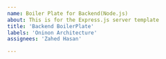 ```yaml
---
name: Boiler Plate for Backend(Node.js)
about: This is for the Express.js server template
title: 'Backend BoilerPlate'
labels: 'Oninon Architecture'
assignees: 'Zahed Hasan'

---
```



